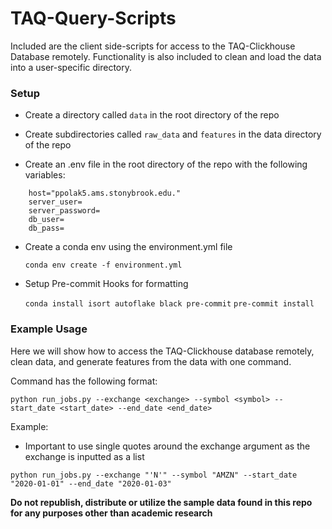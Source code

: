 # TAQ-Query-Scripts
Included are the client side-scripts for access to the TAQ-Clickhouse Database remotely. Functionality is also included to clean and load the data into a user-specific directory.

### Setup

- Create a directory called `data` in the root directory of the repo

- Create subdirectories called `raw_data` and `features` in the data directory of the repo

- Create an .env file in the root directory of the repo with the following variables:

```
    host="ppolak5.ams.stonybrook.edu."
    server_user= 
    server_password= 
    db_user= 
    db_pass=
```

- Create a conda env using the environment.yml file

    `conda env create -f environment.yml`

- Setup Pre-commit Hooks for formatting

    `conda install isort autoflake black pre-commit`
    `pre-commit install`


### Example Usage

Here we will show how to access the TAQ-Clickhouse database remotely, clean data, and generate features from the data with one command.

Command has the following format:

`python run_jobs.py --exchange <exchange> --symbol <symbol> --start_date <start_date> --end_date <end_date>`

Example:

* Important to use single quotes around the exchange argument as the exchange is inputted as a list

```python run_jobs.py --exchange "'N'" --symbol "AMZN" --start_date "2020-01-01" --end_date "2020-01-03"```
        
**Do not republish, distribute or utilize the sample data found in this repo for any purposes other than academic research**
